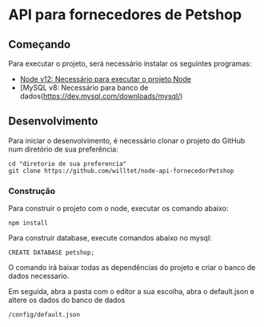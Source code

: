# API para fornecedores de Petshop

## Começando

Para executar o projeto, será necessário instalar os seguintes programas:

- [Node v12: Necessário para executar o projeto Node](https://nodejs.org/dist/v12.18.3/node-v12.18.3-x64.msi)
- [MySQL v8: Necessário para banco de dados(https://dev.mysql.com/downloads/mysql/)


## Desenvolvimento

Para iniciar o desenvolvimento, é necessário clonar o projeto do GitHub num diretório de sua preferência:

```shell
cd "diretorio de sua preferencia"
git clone https://github.com/willtet/node-api-fornecedorPetshop
```

### Construção

Para construir o projeto com o node, executar os comando abaixo:

```shell
npm install
```

Para construir database, execute comandos abaixo no mysql:
```shell
CREATE DATABASE petshop;
```


O comando irá baixar todas as dependências do projeto e criar o banco de dados necessario.

Em seguida, abra a pasta com o editor a sua escolha, abra o default.json e altere os dados do banco de dados
```shell
/config/default.json
```
